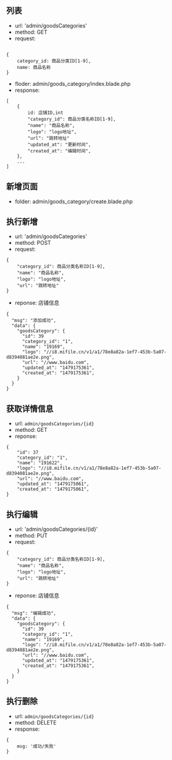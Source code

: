 
## 列表
* url: 'admin/goodsCategories'
* method: GET
* request: 

```

{
    category_id: 商品分类ID[1-9],
    name: 商品名称
}

```

* floder: admin/goods_category/index.blade.php
* response: 

```
[
    {
        id: 店铺ID,int
        "category_id": 商品分类名称ID[1-9],
       	"name": "商品名称",
       	"logo": "logo地址",
       	"url": "跳转地址"
        "updated_at": "更新时间",
        "created_at": "编辑时间",
    },
    ...
]

```

## 新增页面
* folder: admin/goods_category/create.blade.php

## 执行新增
* url: 'admin/goodsCategories'
* method: POST
* request: 
```
{
	"category_id": 商品分类名称ID[1-9],
	"name": "商品名称",
	"logo": "logo地址",
	"url": "跳转地址"
}

```
* reponse: 店铺信息

```
{
  "msg": "添加成功",
  "data": {
    "goodsCategory": {
      "id": 39
      "category_id": "1",
      "name": "19169",
      "logo": "//i8.mifile.cn/v1/a1/78e8a82a-1ef7-453b-5a07-d8394081ae2e.png",
      "url": "//www.baidu.com",
      "updated_at": "1479175361",
      "created_at": "1479175361",
    }
  }
}
```

## 获取详情信息
* url: `admin/goodsCategories/{id}`
* method: GET
* reponse:
```
{
    "id": 37
    "category_id": "1",
    "name": "191622",
    "logo": "//i8.mifile.cn/v1/a1/78e8a82a-1ef7-453b-5a07-d8394081ae2e.png",
    "url": "//www.baidu.com",
    "updated_at": "1479175061",
    "created_at": "1479175061",
}

```

## 执行编辑
* url: 'admin/goodsCategories/{id}'
* method: PUT
* request: 
```
{
	"category_id": 商品分类名称ID[1-9],
	"name": "商品名称",
	"logo": "logo地址",
	"url": "跳转地址"
}

```
* reponse: 店铺信息

```
{
  "msg": "编辑成功",
  "data": {
    "goodsCategory": {
      "id": 39
      "category_id": "1",
      "name": "19169",
      "logo": "//i8.mifile.cn/v1/a1/78e8a82a-1ef7-453b-5a07-d8394081ae2e.png",
      "url": "//www.baidu.com",
      "updated_at": "1479175361",
      "created_at": "1479175361",
    }
  }
}
```

## 执行删除
* url: `admin/goodsCategories/{id}`
* method: DELETE
* response:
```
{
    msg: '成功/失败'
}

```